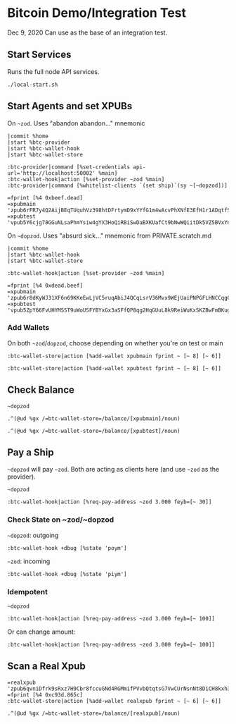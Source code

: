 # Bitcoin Demo/Integration Test
Dec 9, 2020
Can use as the base of an integration test.

## Start Services
Runs the full node API services.
```
./local-start.sh
```

## Start Agents and set XPUBs
On `~zod`. Uses "abandon abandon..." mnemonic
```
|commit %home
|start %btc-provider
|start %btc-wallet-hook
|start %btc-wallet-store

:btc-provider|command [%set-credentials api-url='http://localhost:50002' %main]
:btc-wallet-hook|action [%set-provider ~zod %main]
:btc-provider|command [%whitelist-clients `(set ship)`(sy ~[~dopzod])]

=fprint [%4 0xbeef.dead]
=xpubmain 'zpub6rFR7y4Q2AijBEqTUquhVz398htDFrtymD9xYYfG1m4wAcvPhXNfE3EfH1r1ADqtfSdVCToUG868RvUUkgDKf31mGDtKsAYz2oz2AGutZYs'
=xpubtest 'vpub5Y6cjg78GGuNLsaPhmYsiw4gYX3HoQiRBiSwDaBXKUafCt9bNwWQiitDk5VZ5BVxYnQdwoTyXSs2JHRPAgjAvtbBrf8ZhDYe2jWAqvZVnsc'
```

On `~dopzod`. Uses "absurd sick..." mnemonic from PRIVATE.scratch.md
```
|commit %home
|start %btc-wallet-hook
|start %btc-wallet-store

:btc-wallet-hook|action [%set-provider ~zod %main]

=fprint [%4 0xdead.beef]
=xpubmain 'zpub6r8dKyWJ31XF6n69KKeEwLjVC5ruqAbiJ4QCqLsrV36Mvx9WEjUaiPNPGFLHNCCqgCdy6iZC8ZgHsm6a1AUTVBMVbKGemNcWFcwBGSjJKbD'
=xpubtest 'vpub5ZpY66FvUHYMSST9uWoUSFYBYxGx3aSFfQP8qg2HqGUuL8k9ReiWuKxSKZBwFmBKug8YStuGTmxsnL8ySc9dfPJQdJTM4dYAZcgJhSfRWKL'
```

### Add Wallets
On both `~zod`/`dopzod`, choose depending on whether you're on test or main
```
:btc-wallet-store|action [%add-wallet xpubmain fprint ~ [~ 8] [~ 6]]

:btc-wallet-store|action [%add-wallet xpubtest fprint ~ [~ 8] [~ 6]]
```

## Check Balance
`~dopzod`
```
.^(@ud %gx /=btc-wallet-store=/balance/[xpubmain]/noun)

.^(@ud %gx /=btc-wallet-store=/balance/[xpubtest]/noun)
```

## Pay a Ship
`~dopzod` will pay `~zod`. Both are acting as clients here (and use `~zod` as the provider).

`~dopzod`
```
:btc-wallet-hook|action [%req-pay-address ~zod 3.000 feyb=[~ 30]]
```

### Check State on ~zod/~dopzod
`~dopzod`: outgoing
```
:btc-wallet-hook +dbug [%state 'poym']
```

`~zod`: incoming
```
:btc-wallet-hook +dbug [%state 'piym']
```

### Idempotent
`~dopzod`
```
:btc-wallet-hook|action [%req-pay-address ~zod 3.000 feyb=[~ 100]]
```
Or can change amount:
```
:btc-wallet-hook|action [%req-pay-address ~zod 3.000 feyb=[~ 100]]
```


## Scan a Real Xpub
```
=realxpub 'zpub6qvniDfrk9sRxz7H9Cbr8fccuGNd4RGMmifPVvbQtqtsG7VwCUrNsnNt8DiCH8kxh3vsDuJkfNqZQspVq2xEbE64fgXT5hVJiD8WkRhvuJc'
=fprint [%4 0xc93d.865c]
:btc-wallet-store|action [%add-wallet realxpub fprint ~ [~ 6] [~ 6]]

.^(@ud %gx /=btc-wallet-store=/balance/[realxpub]/noun)
```
